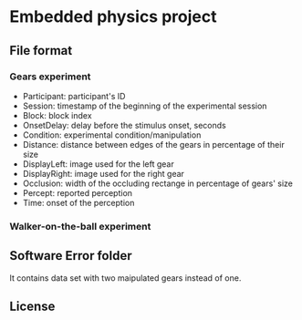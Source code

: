 # Embedded physics project

## File format

### Gears experiment

* Participant: participant's ID
* Session: timestamp of the beginning of the experimental session
* Block: block index
* OnsetDelay: delay before the stimulus onset, seconds
* Condition: experimental condition/manipulation
* Distance: distance between edges of the gears in percentage of their size
* DisplayLeft: image used for the left gear
* DisplayRight: image used for the right gear
* Occlusion: width of the occluding rectange in percentage of gears' size 
* Percept: reported perception
* Time: onset of the perception

### Walker-on-the-ball experiment

## Software Error folder
It contains data set with two maipulated gears instead of one.

## License
